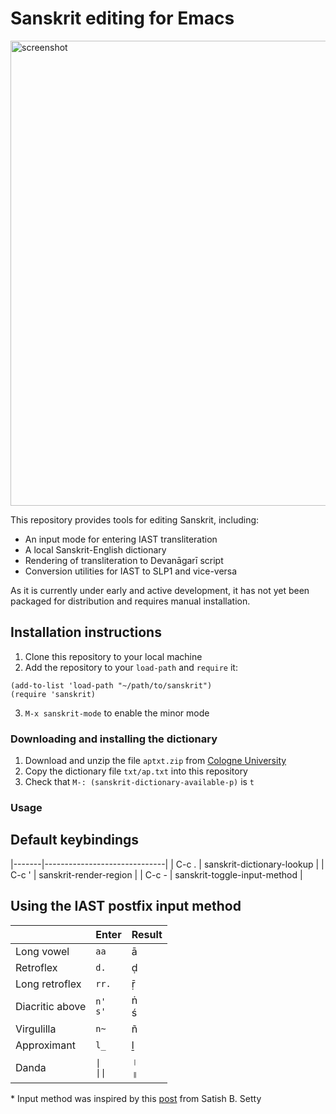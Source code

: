 # Sanskrit editing for Emacs

<img width="772" height="744" alt="screenshot" src="https://github.com/user-attachments/assets/adc7b23f-d79e-451b-a8fc-759bba327965" />

This repository provides tools for editing Sanskrit, including:
- An input mode for entering IAST transliteration
- A local Sanskrit-English dictionary
- Rendering of transliteration to Devanāgarī script
- Conversion utilities for IAST to SLP1 and vice-versa

As it is currently under early and active development, it has not yet
been packaged for distribution and requires manual installation.

## Installation instructions

1. Clone this repository to your local machine
2. Add the repository to your `load-path` and `require` it:
```emacs-lisp
(add-to-list 'load-path "~/path/to/sanskrit")
(require 'sanskrit)
```
3. `M-x sanskrit-mode` to enable the minor mode

### Downloading and installing the dictionary
1. Download and unzip the file `aptxt.zip` from [Cologne University](https://www.sanskrit-lexicon.uni-koeln.de/scans/APScan/2020/web/webtc/download.html)
2. Copy the dictionary file `txt/ap.txt` into this repository
3. Check that `M-: (sanskrit-dictionary-available-p)` is `t`

### Usage

## Default keybindings
|-------|------------------------------|
| C-c . | sanskrit-dictionary-lookup   |
| C-c ' | sanskrit-render-region       |
| C-c - | sanskrit-toggle-input-method |

## Using the IAST postfix input method

|                 | Enter          | Result |
|-----------------|----------------|--------|
| Long vowel      | `aa`           | ā      |
| Retroflex       | `d.`           | ḍ      |
| Long retroflex  | `rr.`          | ṝ      |
| Diacritic above | `n'`<br>`s'`   | ṅ<br>ś |
| Virgulilla      | `n~`           | ñ      |
| Approximant     | `l_`           | ḻ      |
| Danda           | `\|`<br>`\|\|` | ।<br>॥ |

\* Input method was inspired by this [post](https://satish.com.in/20160319/) from Satish B. Setty
